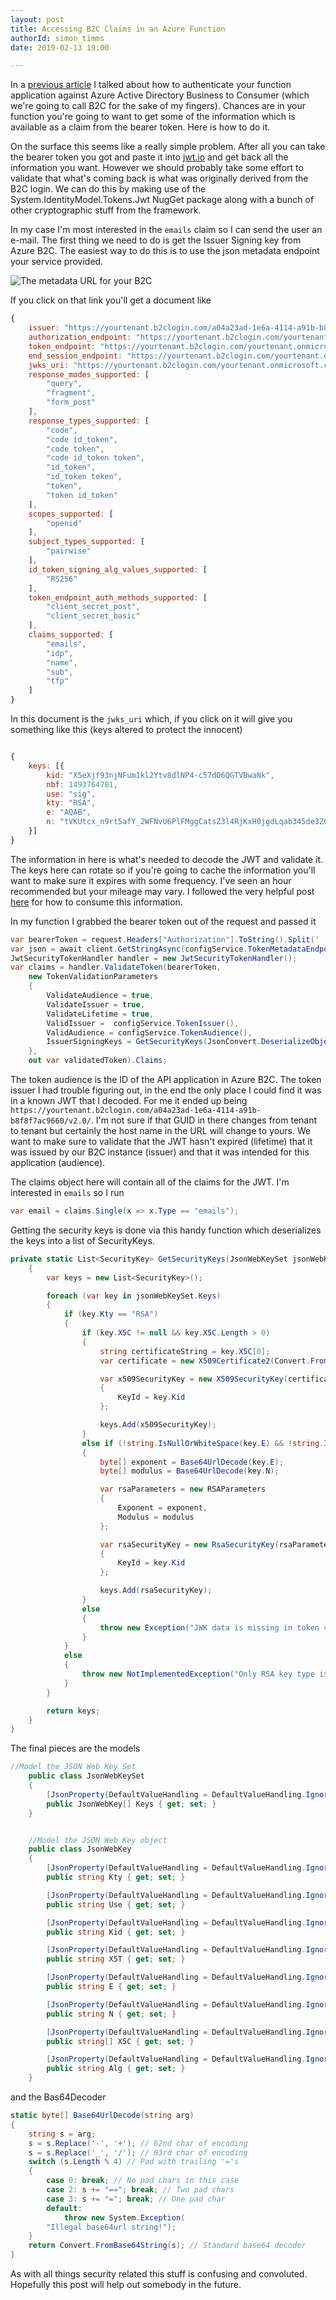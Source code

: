 ```yaml
---
layout: post
title: Accessing B2C Claims in an Azure Function
authorId: simon_timms
date: 2019-02-13 19:00

---
```


In a [previous article](2019-01-30-Functions-aad-authentication) I talked about how to authenticate your function application against Azure Active Directory Business to Consumer (which we're going to call B2C for the sake of my fingers). Chances are in your function you're going to want to get some of the information which is available as a claim from the bearer token. Here is how to do it.

<!--more-->

On the surface this seems like a really simple problem. After all you can take the bearer token you got and paste it into [jwt.io](https://jwt.io/) and get back all the information you want. However we should probably take some effort to validate that what's coming back is what was originally derived from the B2C login. We can do this by making use of the System.IdentityModel.Tokens.Jwt NugGet package along with a bunch of other cryptographic stuff from the framework.

In my case I'm most interested in the `emails` claim so I can send the user an e-mail. The first thing we need to do is get the Issuer Signing key from Azure B2C. The easiest way to do this is to use the json metadata endpoint your service provided. 

![The metadata URL for your B2C](/images/functions-claims/metadata.png)

If you click on that link you'll get a document like 

```javascript
{
	issuer: "https://yourtenant.b2clogin.com/a04a23ad-1e6a-4114-a91b-b8f8f7ac9660/v2.0/",
	authorization_endpoint: "https://yourtenant.b2clogin.com/yourtenant.onmicrosoft.com/oauth2/v2.0/authorize?p=b2c_1_siupin",
	token_endpoint: "https://yourtenant.b2clogin.com/yourtenant.onmicrosoft.com/oauth2/v2.0/token?p=b2c_1_siupin",
	end_session_endpoint: "https://yourtenant.b2clogin.com/yourtenant.onmicrosoft.com/oauth2/v2.0/logout?p=b2c_1_siupin",
	jwks_uri: "https://yourtenant.b2clogin.com/yourtenant.onmicrosoft.com/discovery/v2.0/keys?p=b2c_1_siupin",
	response_modes_supported: [
		"query",
		"fragment",
		"form_post"
	],
	response_types_supported: [
		"code",
		"code id_token",
		"code token",
		"code id_token token",
		"id_token",
		"id_token token",
		"token",
		"token id_token"
	],
	scopes_supported: [
		"openid"
	],
	subject_types_supported: [
		"pairwise"
	],
	id_token_signing_alg_values_supported: [
		"RS256"
	],
	token_endpoint_auth_methods_supported: [
		"client_secret_post",
		"client_secret_basic"
	],
	claims_supported: [
		"emails",
		"idp",
		"name",
		"sub",
		"tfp"
	]
}
```

In this document is the `jwks_uri` which, if you click on it will give you something like this (keys altered to protect the innocent)

```javascript

{
	keys: [{
		kid: "X5eXjf93njNFum1kl2Ytv8dlNP4-c57dO6QGTVBwaNk",
		nbf: 1493764781,
		use: "sig",
		kty: "RSA",
		e: "AQAB",
		n: "tVKUtcx_n9rt5afY_2WFNvU6PlFMggCatsZ3l4RjKxH0jgdLqab345de3ZGXYbPzXvmmLiWZizpb-h0qup5jznOvOr-Dhw9908584BSgC83YacjWNqEK3urxhyE2jWjwRm2N95WGgb5mzE5XmZIvkvyXnn7X8dvgFPF5QwIngGsDG8LyHuJWlaDhr_EPLMW4wHvH0zZCuRMARIJmmqiMy3VD4ftq4nS5s8vJL0pVSrkuNojtokp84AtkADCDU_BUhrc2sIgfnvZ03koCQRoZmWiHu86SuJZYkDFstVTVSR0hiXudFlfQ2rOhPlpObmku68lXw-7V-P7jwrQRFfQVXw"
	}]
}
```

The information in here is what's needed to decode the JWT and validate it. The keys here can rotate so if you're going to cache the information you'll want to make sure it expires with some frequency. I've seen an hour recommended but your mileage may vary. I followed the very helpful post [here](https://stackoverflow.com/a/47390593/361) for how to consume this information. 

In my function I grabbed the bearer token out of the request and passed it 

```csharp
var bearerToken = request.Headers["Authorization"].ToString().Split(' ').Last();
var json = await client.GetStringAsync(configService.TokenMetadataEndpoint()); //client is a static HTTP Client
JwtSecurityTokenHandler handler = new JwtSecurityTokenHandler();
var claims = handler.ValidateToken(bearerToken,
    new TokenValidationParameters
    {
        ValidateAudience = true,
        ValidateIssuer = true,
        ValidateLifetime = true,
        ValidIssuer =  configService.TokenIssuer(),
        ValidAudience = configService.TokenAudience(),
        IssuerSigningKeys = GetSecurityKeys(JsonConvert.DeserializeObject<JsonWebKeySet>(json))
    },
    out var validatedToken).Claims;
```

The token audience is the ID of the API application in Azure B2C. The token issuer I had trouble figuring out, in the end the only place I could find it was in a known JWT that I decoded. For me it ended up being `https://yourtenant.b2clogin.com/a04a23ad-1e6a-4114-a91b-b8f8f7ac9660/v2.0/`. I'm not sure if that GUID in there changes from tenant to tenant but certainly the host name in the URL will change to yours. We want to make sure to validate that the JWT hasn't expired (lifetime) that it was issued by our B2C instance (issuer) and that it was intended for this application (audience).

The claims object here will contain all of the claims for the JWT. I'm interested in `emails` so I run

```csharp
var email = claims.Single(x => x.Type == "emails");
```

Getting the security keys is done via this handy function which deserializes the keys into a list of SecurityKeys. 

```csharp
private static List<SecurityKey> GetSecurityKeys(JsonWebKeySet jsonWebKeySet)
    {
        var keys = new List<SecurityKey>();

        foreach (var key in jsonWebKeySet.Keys)
        {
            if (key.Kty == "RSA")
            {
                if (key.X5C != null && key.X5C.Length > 0)
                {
                    string certificateString = key.X5C[0];
                    var certificate = new X509Certificate2(Convert.FromBase64String(certificateString));

                    var x509SecurityKey = new X509SecurityKey(certificate)
                    {
                        KeyId = key.Kid
                    };

                    keys.Add(x509SecurityKey);
                }
                else if (!string.IsNullOrWhiteSpace(key.E) && !string.IsNullOrWhiteSpace(key.N))
                {
                    byte[] exponent = Base64UrlDecode(key.E);
                    byte[] modulus = Base64UrlDecode(key.N);

                    var rsaParameters = new RSAParameters
                    {
                        Exponent = exponent,
                        Modulus = modulus
                    };

                    var rsaSecurityKey = new RsaSecurityKey(rsaParameters)
                    {
                        KeyId = key.Kid
                    };

                    keys.Add(rsaSecurityKey);
                }
                else
                {
                    throw new Exception("JWK data is missing in token validation");
                }
            }
            else
            {
                throw new NotImplementedException("Only RSA key type is implemented for token validation");
            }
        }

        return keys;
    }
}
```

The final pieces are the models

```csharp
//Model the JSON Web Key Set
    public class JsonWebKeySet
    {
        [JsonProperty(DefaultValueHandling = DefaultValueHandling.Ignore, NullValueHandling = NullValueHandling.Ignore, PropertyName = "keys", Required = Required.Default)]
        public JsonWebKey[] Keys { get; set; }
    }


    //Model the JSON Web Key object
    public class JsonWebKey
    {
        [JsonProperty(DefaultValueHandling = DefaultValueHandling.Ignore, NullValueHandling = NullValueHandling.Ignore, PropertyName = "kty", Required = Required.Default)]
        public string Kty { get; set; }

        [JsonProperty(DefaultValueHandling = DefaultValueHandling.Ignore, NullValueHandling = NullValueHandling.Ignore, PropertyName = "use", Required = Required.Default)]
        public string Use { get; set; }

        [JsonProperty(DefaultValueHandling = DefaultValueHandling.Ignore, NullValueHandling = NullValueHandling.Ignore, PropertyName = "kid", Required = Required.Default)]
        public string Kid { get; set; }

        [JsonProperty(DefaultValueHandling = DefaultValueHandling.Ignore, NullValueHandling = NullValueHandling.Ignore, PropertyName = "x5t", Required = Required.Default)]
        public string X5T { get; set; }

        [JsonProperty(DefaultValueHandling = DefaultValueHandling.Ignore, NullValueHandling = NullValueHandling.Ignore, PropertyName = "e", Required = Required.Default)]
        public string E { get; set; }

        [JsonProperty(DefaultValueHandling = DefaultValueHandling.Ignore, NullValueHandling = NullValueHandling.Ignore, PropertyName = "n", Required = Required.Default)]
        public string N { get; set; }

        [JsonProperty(DefaultValueHandling = DefaultValueHandling.Ignore, NullValueHandling = NullValueHandling.Ignore, PropertyName = "x5c", Required = Required.Default)]
        public string[] X5C { get; set; }

        [JsonProperty(DefaultValueHandling = DefaultValueHandling.Ignore, NullValueHandling = NullValueHandling.Ignore, PropertyName = "alg", Required = Required.Default)]
        public string Alg { get; set; }
    }
```

and the Bas64Decoder

```csharp
static byte[] Base64UrlDecode(string arg)
{
    string s = arg;
    s = s.Replace('-', '+'); // 62nd char of encoding
    s = s.Replace('_', '/'); // 63rd char of encoding
    switch (s.Length % 4) // Pad with trailing '='s
    {
        case 0: break; // No pad chars in this case
        case 2: s += "=="; break; // Two pad chars
        case 3: s += "="; break; // One pad char
        default:
            throw new System.Exception(
        "Illegal base64url string!");
    }
    return Convert.FromBase64String(s); // Standard base64 decoder
}
```

As with all things security related this stuff is confusing and convoluted. Hopefully this post will help out somebody in the future.